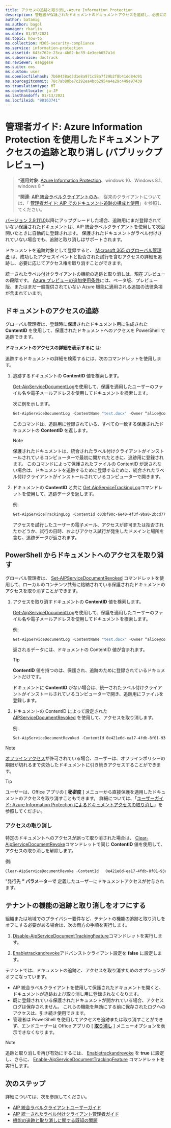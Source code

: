 ```yaml
---
title: アクセスの追跡と取り消し-Azure Information Protection
description: 管理者が保護されたドキュメントのドキュメントアクセスを追跡し、必要に応じてアクセスを取り消す方法について説明します。
author: batamig
ms.author: bagol
manager: rkarlin
ms.date: 01/07/2021
ms.topic: how-to
ms.collection: M365-security-compliance
ms.service: information-protection
ms.assetid: 643c762e-23ca-4b02-bc39-4e3eeb657a1d
ms.subservice: doctrack
ms.reviewer: esaggese
ms.suite: ems
ms.custom: user
ms.openlocfilehash: 7b60438ad3d1e8a971c58a7f29b2f8b41dd84c91
ms.sourcegitcommit: 78c7ab80be7c292ea4bc62954a4e29c449e97439
ms.translationtype: MT
ms.contentlocale: ja-JP
ms.lasthandoff: 01/13/2021
ms.locfileid: "98163741"
---
```

# <a name="administrator-guide-track-and-revoke-document-access-with-azure-information-protection-public-preview"></a>管理者ガイド: Azure Information Protection を使用したドキュメントアクセスの追跡と取り消し (パブリックプレビュー)

>***適用対象**: [Azure Information Protection](https://azure.microsoft.com/pricing/details/information-protection)、windows 10、Windows 8.1、windows 8 *
>
>***関連**: [AIP 統合ラベルクライアントのみ](../faqs.md#whats-the-difference-between-the-azure-information-protection-classic-and-unified-labeling-clients)。 従来のクライアントについては、「 [管理者ガイド: AIP でのドキュメント追跡の構成と使用](client-admin-guide-document-tracking.md)」を参照してください。

[バージョン 2.9.111.0](unifiedlabelingclient-version-release-history.md#version-291110)以降にアップグレードした場合、追跡用にまだ登録されていない保護されたドキュメントは、AIP 統合ラベルクライアントを使用して次回開いたときに自動的に登録されます。 保護されたドキュメントがラベル付けされていない場合でも、追跡と取り消しはサポートされます。

ドキュメントを追跡対象として登録すると、 [Microsoft 365 のグローバル管理者](/microsoft-365/admin/add-users/about-admin-roles#commonly-used-microsoft-365-admin-center-roles) は、成功したアクセスイベントと拒否された試行を含むアクセスの詳細を追跡し、必要に応じてアクセス権を取り消すことができます。 

統一されたラベル付けクライアントの機能の追跡と取り消しは、現在プレビューの段階です。 [Azure プレビューの追加使用条件](https://azure.microsoft.com/support/legal/preview-supplemental-terms/)には、ベータ版、プレビュー版、またはまだ一般提供されていない Azure 機能に適用される追加の法律条項が含まれています。 

## <a name="track-document-access"></a>ドキュメントのアクセスの追跡

グローバル管理者は、登録時に保護されたドキュメント用に生成された **ContentID** を使用して、保護されたドキュメントへのアクセスを PowerShell で追跡できます。

**ドキュメントのアクセスの詳細を表示するに** は:

追跡するドキュメントの詳細を検索するには、次のコマンドレットを使用します。

1. 追跡するドキュメントの **ContentID** 値を検索します。
    
    [Get-AipServiceDocumentLog](/powershell/module/aipservice/get-aipservicedocumentlog)を使用して、保護を適用したユーザーのファイル名や電子メールアドレスを使用してドキュメントを検索します。
    
    次に例を示します。
        
    ```PowerShell
    Get-AipServiceDocumentLog -ContentName "test.docx" -Owner “alice@contoso.com” -FromTime "12/01/2020 00:00:00" -ToTime "12/31/2020 23:59:59"
    ```
 
    このコマンドは、追跡用に登録されている、すべての一致する保護されたドキュメントの **ContentID** を返します。

    > [!NOTE]
    > 保護されたドキュメントは、統合されたラベル付けクライアントがインストールされているコンピューターで最初に開かれたときに、追跡用に登録されます。 このコマンドによって保護されたファイルの ContentID が返されない場合は、ドキュメントを追跡するために登録するために、統合されたラベル付けクライアントがインストールされているコンピューターで開きます。

1. ドキュメントの **ContentID** と共に [Get AipServiceTrackingLog](/powershell/module/aipservice/get-aipservicetrackinglog)コマンドレットを使用して、追跡データを返します。

    例:
    
    ```PowerShell
    Get-AipServiceTrackingLog -ContentId c03bf90c-6e40-4f3f-9ba0-2bcd77524b87
    ```

    アクセスを試行したユーザーの電子メール、アクセスが許可または拒否されたかどうか、試行の日時、およびアクセス試行が発生したドメインと場所を含む、追跡データが返されます。

## <a name="revoke-document-access-from-powershell"></a>PowerShell からドキュメントへのアクセスを取り消す

グローバル管理者は、 [Set-AIPServiceDocumentRevoked](/powershell/module/aipservice/set-aipservicedocumentrevoked) コマンドレットを使用して、ローカルのコンテンツ共有に格納されている保護されたドキュメントのアクセスを取り消すことができます。

1. アクセスを取り消すドキュメントの **ContentID** 値を検索します。
    
    [Get-AipServiceDocumentLog](/powershell/module/aipservice/get-aipservicedocumentlog)を使用して、保護を適用したユーザーのファイル名や電子メールアドレスを使用してドキュメントを検索します。
    
    例:
        
    ```PowerShell
    Get-AipServiceDocumentLog -ContentName "test.docx" -Owner “alice@contoso.com” -FromTime "12/01/2020 00:00:00" -ToTime "12/31/2020 23:59:59"
    ```

    返されるデータには、ドキュメントの ContentID 値が含まれます。

    > [!TIP]
    > **ContentID** 値を持つのは、保護され、追跡のために登録されているドキュメントだけです。 
    >
    > ドキュメントに **ContentID** がない場合は、統一されたラベル付けクライアントがインストールされているコンピューターで開き、追跡用にファイルを登録します。

1. ドキュメントの ContentID によって設定された [AIPServiceDocumentRevoked](/powershell/module/aipservice/set-aipservicedocumentrevoked) を使用して、アクセスを取り消します。

    例:

    ```PowerShell
    Set-AipServiceDocumentRevoked -ContentId 0e421e6d-ea17-4fdb-8f01-93a3e71333b8 -IssuerName testIssuer
    ```

> [!NOTE]
> [オフラインアクセス](/microsoft-365/compliance/encryption-sensitivity-labels#assign-permissions-now)が許可されている場合、ユーザーは、オフラインポリシーの期限が切れるまで失効したドキュメントに引き続きアクセスすることができます。 
> 

> [!TIP]
> ユーザーは、Office アプリの [ **秘密度** ] メニューから直接保護を適用したドキュメントのアクセスを取り消すこともできます。 詳細については、「[ユーザーガイド: Azure Information Protection によるドキュメントアクセスの取り消し](revoke-access-user.md)」を参照してください。

### <a name="un-revoke-access"></a>アクセスの取り消し

特定のドキュメントへのアクセスが誤って取り消された場合は、 [Clear-AipServiceDocumentRevoke](/powershell/module/aipservice/clear-aipservicedocumentrevoke)コマンドレットで同じ **ContentID** 値を使用して、アクセスの取り消しを解除します。 

例:

```PowerShell
Clear-AipServiceDocumentRevoke -ContentId   0e421e6d-ea17-4fdb-8f01-93a3e71333b8 -IssuerName testIssuer
```

"発行先 **" パラメーターで** 定義したユーザーにドキュメントアクセスが付与されます。

## <a name="turn-off-track-and-revoke-features-for-your-tenant"></a>テナントの機能の追跡と取り消しをオフにする

組織または地域でのプライバシー要件など、テナントの機能の追跡と取り消しをオフにする必要がある場合は、次の両方の手順を実行します。

1. [Disable-AipServiceDocumentTrackingFeature](/powershell/module/aipservice/disable-aipservicedocumenttrackingfeature)コマンドレットを実行します。

1. [Enabletrackandrevoke](clientv2-admin-guide-customizations.md#turn-off-document-tracking-features-public-preview)アドバンストクライアント設定を **false** に設定します。 

テナントでは、ドキュメントの追跡と、アクセスを取り消すためのオプションがオフになっています。

- AIP 統合ラベルクライアントを使用して保護されたドキュメントを開くと、ドキュメントが追跡および取り消し用に登録されなくなります。
- 既に登録されている保護されたドキュメントが開かれている場合、アクセスログは保存されません。 これらの機能を無効にする前に保存されたログへのアクセスは、引き続き使用できます。 
- 管理者は PowerShell を使用してアクセスを追跡または取り消すことができず、エンドユーザーは Office アプリの [ [**取り消し**](revoke-access-user.md#revoke-access-from-microsoft-office-apps) ] メニューオプションを表示できなくなります。

> [!NOTE]
> 追跡と取り消しを再び有効にするには、 [Enabletrackandrevoke](clientv2-admin-guide-customizations.md#turn-off-document-tracking-features-public-preview) を **true** に設定し、さらに、 [Enable-AipServiceDocumentTrackingFeature](/powershell/module/aipservice/enable-aipservicedocumenttrackingfeature) コマンドレットを実行します。
>
## <a name="next-steps"></a>次のステップ

詳細については、次を参照してください。

- [AIP 統合ラベルクライアントユーザーガイド](clientv2-user-guide.md)
- [AIP 統一されたラベル付けクライアント管理者ガイド](clientv2-admin-guide.md)
- [機能の追跡と取り消しに関する既知の問題](../known-issues.md#known-issues-for-track-and-revoke-features-public-preview)
